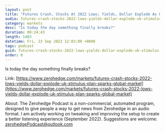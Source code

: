 ```yaml
---
layout: post
title: "Futures Crash, Stocks At 2022 Lows; Yields, Dollar Explode As UK Stimulus Plan Sparks Global Market Panic"
audio: futures-crash-stocks-2022-lows-yields-dollar-explode-uk-stimulus-plan-sparks-global-market-0
category: markets
desc: "Is today the day something finally breaks?"
duration: 00:24:43
length: 1483
datetime: Fri, 23 Sep 2022 12:03:00 +0000
tags: podcast
guid: futures-crash-stocks-2022-lows-yields-dollar-explode-uk-stimulus-plan-sparks-global-market-0
order: 0
---
```

Is today the day something finally breaks?

Link: [https://www.zerohedge.com/markets/futures-crash-stocks-2022-lows-yields-dollar-explode-uk-stimulus-plan-sparks-global-market](https://www.zerohedge.com/markets/futures-crash-stocks-2022-lows-yields-dollar-explode-uk-stimulus-plan-sparks-global-market)

About: The Zerohedge Podcast is a non-commercial, automated program, designed to give people a way to get news from Zerohedge in an audio format.  I am actively working on tweaking and improving the setup to create a better listening experience (September 2022).  Suggestions are welcome: [zerohedgePodcast@outlook.com](mailto:zerohedgePodcast@outlook.com)